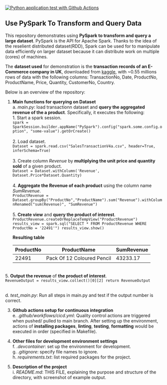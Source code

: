 [![Python application test with Github Actions](https://github.com/nogibjj/PandasStats_YCLiu/actions/workflows/main.yml/badge.svg)](https://github.com/nogibjj/PandasStats_YCLiu/actions/workflows/main.yml)

## Use PySpark To Transform and Query Data

This repository demonstrates using **PySpark to transform and query a large dataset**. PySpark is the API for Apache Spark. Thanks to the idea of the reselient distributed dataset(RDD), Spark can be used for to manipulate data efficiently on larger dataset because it can distribute work on multiple (cores) of machines. 

The **dataset used** for demonstration is the **transaction records of an E-Commerce company in UK**, downloaded from [kaggle](https://www.kaggle.com/datasets/gabrielramos87/an-online-shop-business), with ~0.55 millions rows of data with the following columns: TransactionNo, Date, ProductNo, ProductName, Price, Quantity, CustomerNo, Country.

Below is an overview of the repository:
   
1. **Main functions for querying on Dataset**
   <br>a. _main.py_: load transactionn dataset and **query the aggregated revenue of the a product**. Specifically, it executes the following:
   <br>         1. Start a spark session.
   <br>`spark = SparkSession.builder.appName("PySpark").config("spark.some.config.option", "some-value").getOrCreate()`<br>
   <br>         2. Load dataset.
   <br>`Dataset = spark.read.csv("SalesTransactionV4a.csv", header=True, inferSchema=True)`<br>
   <br>         3. Create column _Revenue_ by **multiplying the unit price and quantity sold** of a given product.
   <br>`Dataset = Dataset.withColumn('Revenue', Dataset.Price*Dataset.Quantity)`<br>
   <br>         4. **Aggregate the Revenue of each product** using the column name _SumRevenue_.
   <br>`ProductRevenue = Dataset.groupBy("ProductNo","ProductName").sum("Revenue").withColumnRenamed("sum(Revenue)", "SumRevenue")`<br>
   <br>         5. **Create view** and **query the product of interest**.
   <br>`ProductRevenue.createOrReplaceTempView("ProductRevenue")
    results_view = spark.sql("SELECT * FROM ProductRevenue WHERE ProductNo = '22491'")
    results_view.show()`<br>
    
   **Resulting table**
   
   | ProductNo | ProductName | SumRevenue |
   |---|---|---|
   |22491| Pack Of 12 Coloured Pencil | 43233.17 |

<br>         5. **Output the revenue** of  **the product of interest**.
    <br>`RevenueOutput = results_view.collect()[0][2]
    return RevenueOutput`<br>

   <br>d. _test_main.py_: Run all steps in main.py and test if the output number is correct.
   
3. **Github actions setup for continuous integration**
  <br>e. _.github/workflows/cicd.yml_: Quality control actions are triggered when pushed/ pulled to main branch. After setting up the environment, actions of **installing packages**, **linting**, **testing**, **formatting** would be executed in order (specified in Makefile). 

4. **Other files for development environment settings**
  <br>f. _.devcontainer_: set up the environment for development.
  <br>g. _.gitignore_: specify file names to ignore.
  <br>h. _requirements.txt_: list required packages for the project.

5. **Description of the project**
   <br>i. _README.md_: THIS FILE, explaining the purpose and structure of the directory, with screenshot of example output.


